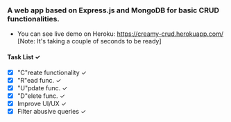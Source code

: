### A web app based on Express.js and MongoDB for basic CRUD functionalities.

* You can see live demo on Heroku: https://creamy-crud.herokuapp.com/ 
  [Note: It's taking a couple of seconds to be ready]

#### Task List ✓
- [x] "C"reate functionality ✓
- [x] "R"ead func. ✓
- [X] "U"pdate func. ✓
- [X] "D"elete func. ✓
- [X] Improve UI/UX ✓
- [X] Filter abusive queries ✓
